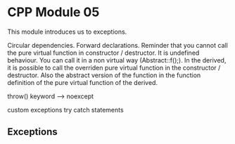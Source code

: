 # CPP Module 05

This module introduces us to exceptions.

Circular dependencies.
Forward declarations.
Reminder that you cannot call the pure virtual function in constructor / destructor. It is undefined behaviour. You can call it in a  non virtual way (Abstract::f();). In the derived, it is possible to call the overriden pure virtual function in the constructor / destructor. Also the abstract version of the function in the function definition of the pure virtual function of the derived.

throw() keyword --> noexcept

custom exceptions
try catch statements

## Exceptions
